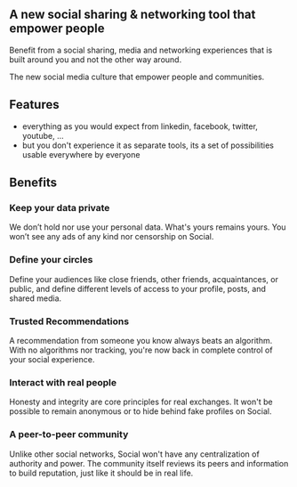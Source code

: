 

## A new social sharing & networking tool that empower people

Benefit from a social sharing, media and networking experiences that is built around you and not the other way around. 

The new social media culture that empower people and communities. 

## Features

- everything as you would expect from linkedin, facebook, twitter, youtube, ...
- but you don't experience it as separate tools, its a set of possibilities usable everywhere by everyone

## Benefits

### Keep your data private

We don’t hold nor use your personal data. What's yours remains yours. You won’t see any ads of any kind nor censorship on Social.

### Define your circles

Define your audiences like close friends, other friends, acquaintances, or public, and define different levels of access to your profile, posts, and shared media.

### Trusted Recommendations

A recommendation from someone you know always beats an algorithm. With no algorithms nor tracking, you're now back in complete control of your social experience.

### Interact with real people

Honesty and integrity are core principles for real exchanges. It won't be possible to remain anonymous or to hide behind fake profiles on Social.

### A peer-to-peer community 

Unlike other social networks, Social won't have any centralization of authority and power. The community itself reviews its peers and information to build reputation, just like it should be in real life.


